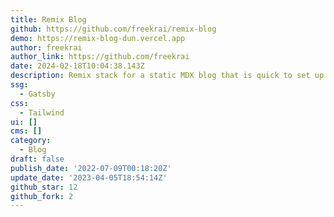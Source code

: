 ```yaml
---
title: Remix Blog
github: https://github.com/freekrai/remix-blog
demo: https://remix-blog-dun.vercel.app
author: freekrai
author_link: https://github.com/freekrai
date: 2024-02-18T10:04:38.143Z
description: Remix stack for a static MDX blog that is quick to set up and customize
ssg:
  - Gatsby
css:
  - Tailwind
ui: []
cms: []
category:
  - Blog
draft: false
publish_date: '2022-07-09T00:18:20Z'
update_date: '2023-04-05T18:54:14Z'
github_star: 12
github_fork: 2
---
```

